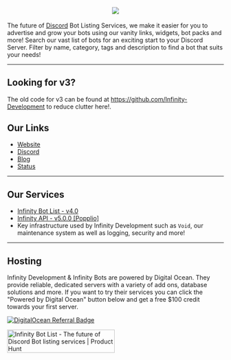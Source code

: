 <h2 align='center'>
  <a href="https://infinitybots.gg">
    <img src="https://cdn.infinitybots.xyz/images/png/InfinityBanner.png" />
  </a>
  <br> 
</h2>
<p>
The future of <a href="https://discord.com">Discord</a> Bot Listing Services, we make it easier for you to advertise and grow your bots using our vanity links, widgets, bot packs and more! Search our vast list of bots for an exciting start to your Discord Server. Filter by name, category, tags and description to find a bot that suits your needs!
</p>

<hr>

## Looking for v3?

The old code for v3 can be found at https://github.com/Infinity-Development to reduce clutter here!.

## Our Links

<ul>
  <li><a href="https://infinitybots.gg">Website</a></li>
  <li><a href="https://infinitybots.gg/discord">Discord</a></li>
  <li><a href="https://blog.botlist.app">Blog</a></li>
  <li><a href="https://status.botlist.site">Status</a></li>
</ul>

<hr>

<h2>
  Our Services
</h2>

<ul>
  <li><a href="https://infinitybots.gg">Infinity Bot List - v4.0</a></li>
  <li><a href="https://api.infinitybots.gg">Infinity API - v5.0.0 [Popplio]</a></li>
  <li>Key infrastructure used by Infinity Development such as <code>Void</code>, our maintenance system as well as logging, security and more!</li>
</ul>

<hr>

<h2>
  Hosting
</h2>

<p>
  Infinity Development & Infinity Bots are powered by Digital Ocean. They provide reliable, dedicated servers
  with a variety of add ons, database solutions and more. If you want to try their services you can click the "Powered by Digital Ocean" 
  button below and get a free $100 credit towards your first server.
</p>

[![DigitalOcean Referral Badge](https://web-platforms.sfo2.cdn.digitaloceanspaces.com/WWW/Badge%201.svg)](https://www.digitalocean.com/?refcode=a6b81cde8d44&utm_campaign=Referral_Invite&utm_medium=Referral_Program&utm_source=badge)

<a href="https://www.producthunt.com/posts/infinity-bot-list?utm_source=badge-featured&utm_medium=badge&utm_souce=badge-infinity&#0045;bot&#0045;list" target="_blank"><img src="https://api.producthunt.com/widgets/embed-image/v1/featured.svg?post_id=381375&theme=light" alt="Infinity&#0032;Bot&#0032;List - The&#0032;future&#0032;of&#0032;Discord&#0032;Bot&#0032;listing&#0032;services | Product Hunt" style="width: 250px; height: 54px;" width="250" height="54" /></a>
